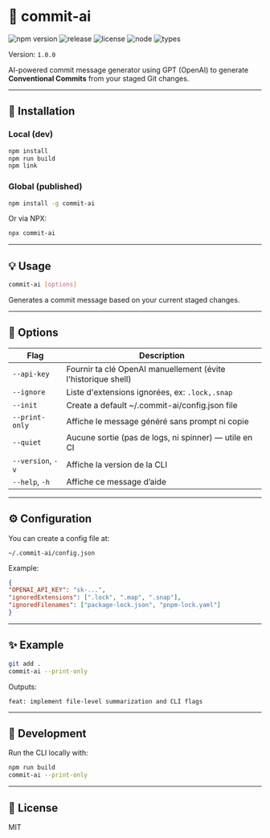 # 🧠 commit-ai

![npm version](https://img.shields.io/npm/v/commit-ai)
![release](https://img.shields.io/github/v/release/votre-user/commit-ai?label=release)
![license](https://img.shields.io/github/license/votre-user/commit-ai)
![node](https://img.shields.io/node/v/commit-ai)
![types](https://img.shields.io/badge/TypeScript-%E2%9C%93-blue)

Version: `1.0.0`

AI-powered commit message generator using GPT (OpenAI) to generate **Conventional Commits** from your staged Git changes.

---

## 🚀 Installation

### Local (dev)

```bash
npm install
npm run build
npm link
```

### Global (published)

```bash
npm install -g commit-ai
```

Or via NPX:

```bash
npx commit-ai
```

---

## 💡 Usage

```bash
commit-ai [options]
```

Generates a commit message based on your current staged changes.

---

## 🔧 Options

| Flag            | Description                                                                 |
|-----------------|-----------------------------------------------------------------------------|
| `--api-key`       | Fournir ta clé OpenAI manuellement (évite l'historique shell)               |
| `--ignore`        | Liste d'extensions ignorées, ex: `.lock,.snap`                              |
| `--init`              | Create a default ~/.commit-ai/config.json file                                |
| `--print-only`    | Affiche le message généré sans prompt ni copie                             |
| `--quiet`         | Aucune sortie (pas de logs, ni spinner) — utile en CI                       |
| `--version`, `-v` | Affiche la version de la CLI                                                |
| `--help`, `-h`    | Affiche ce message d’aide                                                   |

---

## ⚙️ Configuration

You can create a config file at:

```
~/.commit-ai/config.json
```

Example:

  ```json
{
  "OPENAI_API_KEY": "sk-...",
  "ignoredExtensions": [".lock", ".map", ".snap"],
  "ignoredFilenames": ["package-lock.json", "pnpm-lock.yaml"]
}
```

---

## ✨ Example

```bash
git add .
commit-ai --print-only
```

Outputs:

```
feat: implement file-level summarization and CLI flags
```

---

## 🧪 Development

Run the CLI locally with:

```bash
npm run build
commit-ai --print-only
```

---

## 📝 License

MIT
